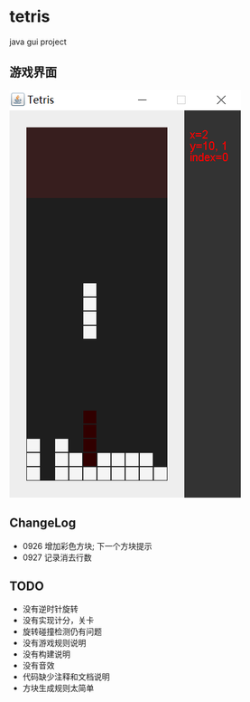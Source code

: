 # tetris
java gui project

## 游戏界面

![snapshot](etc/snapshot.png)

## ChangeLog

* 0926 增加彩色方块; 下一个方块提示
* 0927 记录消去行数

## TODO

* 没有逆时针旋转
* 没有实现计分，关卡
* 旋转碰撞检测仍有问题
* 没有游戏规则说明
* 没有构建说明
* 没有音效
* 代码缺少注释和文档说明
* 方块生成规则太简单

